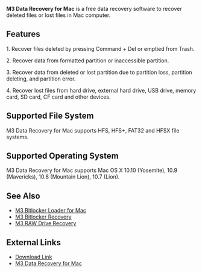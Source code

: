 **M3 Data Recovery for Mac** is a free data recovery software to recover
deleted files or lost files in Mac computer.

## Features

1\. Recover files deleted by pressing Command + Del or emptied from
Trash.

2\. Recover data from formatted partition or inaccessible partition.

3\. Recover data from deleted or lost partition due to partition loss,
partition deleting, and partition error.

4\. Recover lost files from hard drive, external hard drive, USB drive,
memory card, SD card, CF card and other devices.

## Supported File System

M3 Data Recovery for Mac supports HFS, HFS+, FAT32 and HFSX file
systems.

## Supported Operating System

M3 Data Recovery for Mac supports Mac OS X 10.10 (Yosemite), 10.9
(Mavericks), 10.8 (Mountain Lion), 10.7 (Lion).

## See Also

- [M3 Bitlocker Loader for Mac](M3_Bitlocker_Loader_for_Mac "wikilink")
- [M3 Bitlocker Recovery](M3_Bitlocker_Recovery "wikilink")
- [M3 RAW Drive Recovery](M3_RAW_Drive_Recovery "wikilink")

## External Links

- [Download
  Link](http://free-mac-data-recovery-software.en.softonic.com/mac)
- [M3 Data Recovery for
  Mac](http://www.m3datarecovery.com/mac-data-recovery/)